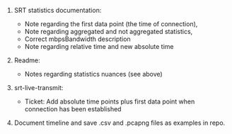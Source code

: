 1. SRT statistics documentation:
    - Note regarding the first data point (the time of connection),
    - Note regarding aggregated and not aggregated statistics,
    - Correct mbpsBandwidth description
    - Note regarding relative time and new absolute time

2. Readme:
    - Notes regarding statistics nuances (see above)

3. srt-live-transmit:
    - Ticket: Add absolute time points plus first data point when connection has been established

4. Document timeline and save .csv and .pcapng files as examples in repo.